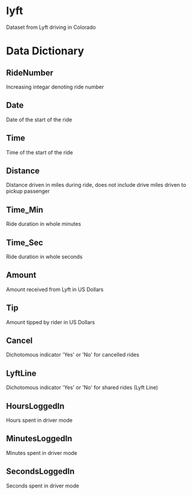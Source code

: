 # lyft
Dataset from Lyft driving in Colorado

# Data Dictionary 

## RideNumber 
Increasing integar denoting ride number

## Date 
Date of the start of the ride

## Time 
Time of the start of the ride

## Distance 
Distance driven in miles during ride, does not include drive miles driven to pickup passenger

## Time_Min 
Ride duration in whole minutes

## Time_Sec 
Ride duration in whole seconds

## Amount 
Amount received from Lyft in US Dollars

## Tip 
Amount tipped by rider in US Dollars

## Cancel 
Dichotomous indicator 'Yes' or 'No' for cancelled rides

## LyftLine 
Dichotomous indicator 'Yes' or 'No' for shared rides (Lyft Line)

## HoursLoggedIn 
Hours spent in driver mode

## MinutesLoggedIn 
Minutes spent in driver mode

## SecondsLoggedIn
Seconds spent in driver mode
